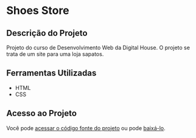 <h1>Shoes Store</h1>
<h2>Descrição do Projeto</h2>
    <p>Projeto do curso de Desenvolvimento Web da Digital House. 
    O projeto se trata de um site para uma loja sapatos.</p>
<h2>Ferramentas Utilizadas</h2>
    <ul>
        <li>HTML</li>
        <li>CSS</li>
    </ul>
<h2>Acesso ao Projeto</h2>
    <p>Você pode <a href="https://github.com/marquesaline/shoes-store">acessar o código fonte do projeto</a> ou pode <a href="https://github.com/marquesaline/shoes-store/archive/refs/heads/main.zip">baixá-lo</a>.</p>

